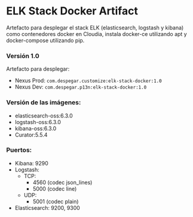 # ELK Stack Docker Artifact
Artefacto para desplegar el stack ELK (elasticsearch, logstash y kibana) como contenedores docker en Cloudia, instala docker-ce utilizando apt y docker-compose utilizando pip.

### Versión 1.0
Artefacto para desplegar:
- Nexus Prod: `com.despegar.customize:elk-stack-docker:1.0`
- Nexus Dev: `com.despegar.p13n:elk-stack-docker:1.0`

### Versión de las imágenes:
- elasticsearch-oss:6.3.0
- logstash-oss:6.3.0
- kibana-oss:6.3.0
- Curator:5.5.4

### Puertos:
- Kibana: 9290
- Logstash:
   - TCP:
     - 4560 (codec json_lines)
     - 5000 (codec line)
   - UDP:
     - 5001 (codec plain)
- Elasticsearch: 9200, 9300
